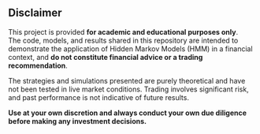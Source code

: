 ## Disclaimer

This project is provided **for academic and educational purposes only**.  
The code, models, and results shared in this repository are intended to demonstrate the application of Hidden Markov Models (HMM) in a financial context, and **do not constitute financial advice or a trading recommendation**.

The strategies and simulations presented are purely theoretical and have not been tested in live market conditions. Trading involves significant risk, and past performance is not indicative of future results.

**Use at your own discretion and always conduct your own due diligence before making any investment decisions.**

